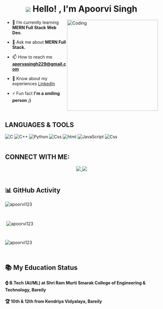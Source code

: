 
<h1 align="center"><img src="https://c.tenor.com/z94kQ6GwgyEAAAAC/tenor.gif"/> Hello! , I'm Apoorvi Singh </h1>
<img align="right" alt="Coding" width="300" src="https://c.tenor.com/SD18fSwSsRgAAAAC/cute-anime.gif">

- 🌱 I’m currently learning **MERN Full Stack Web Dev.**

- 💬 Ask me about **MERN Full Stack.**

- 📫 How to reach me **aporvasingh229@gmail.com**

- 📄 Know about my experiences <a href="https://www.linkedin.com/in/apoorvi-singh-2a461a30a/">LinkedIn </a>

- ⚡ Fun fact **I'm a smiling person ;)**
 <br>

## LANGUAGES & TOOLS
<div align="centre">
   <img alt="C" src="https://img.shields.io/badge/c%20-%2300599C.svg?&style=for-the-badge&logo=c&logoColor=white"/> <img alt="C++" src="https://img.shields.io/badge/c++%20-%2300599C.svg?&style=for-the-badge&logo=c%2B%2B&ogoColor=white"/>
   <img alt="Python" src="https://img.shields.io/badge/python%20-%2314354C.svg?&style=for-the-badge&logo=python&logoColor=white"/>
   <img alt="Css" src="https://img.shields.io/badge/css3%20-%231572B6.svg?&style=for-the-badge&logo=css3&logoColor=white"/>
      <img alt="html" src="https://img.shields.io/badge/html%20-%231572B6.svg?&style=for-the-badge&logo=html&logoColor=red"/>
   <img alt="JavaScript" src="https://img.shields.io/badge/javascript%20-%23323330.svg?&style=for-the-badge&logo=javascript&logoColor=%23F7DF1E"/>
    <img alt="Css" src="https://img.shields.io/badge/github%20-%231572B6.svg?&style=for-the-badge&logo=github&logoColor=blue"/>
       
</div>
<br>

## CONNECT WITH ME:
<div align="center">
<a href="https://github.com/apoorvi123" target="_blank">
<img src="https://img.shields.io/badge/github-%2324292e.svg?&style=for-the-badge&logo=github&logoColor=white alt=github style="margin-bottom: 5px;" />
</a>
<a href="https://www.linkedin.com/in/apoorvi-singh-2a461a30a/" target="_blank">
<img src="https://img.shields.io/badge/linkedin-%231E77B5.svg?&style=for-the-badge&logo=linkedin&logoColor=white alt=linkedin style="margin-bottom: 5px;" />
</a>
</div>  
<br>

## 📊 GitHub Activity
<p><img align="center" src="https://github-readme-streak-stats.herokuapp.com/?user=apoorvi123&" alt="apoorvi123" /></p>
<br>
<p>&nbsp;<img align="center" src="https://github-readme-stats.vercel.app/api?username=apoorvi123&show_icons=true&locale=en" alt="apoorvi123" /></p>
<br>
<p><img align="center" src="https://github-readme-stats.vercel.app/api/top-langs?username=apoorvi123&show_icons=true&locale=en&layout=compact" alt="apoorvi123" /></p><br>

## 📚 My Education Status
<h4>⌚ B.Tech (AI/ML) at Shri Ram Murti Smarak College of Engineering & Technology, Bareily </h4>
<h4>🏆 10th & 12th from Kendriya Vidyalaya, Bareily </h4>
